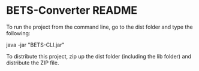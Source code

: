 BETS-Converter README
==============

To run the project from the command line, go to the dist folder and
type the following:

java -jar "BETS-CLI.jar" 

To distribute this project, zip up the dist folder (including the lib folder)
and distribute the ZIP file.


